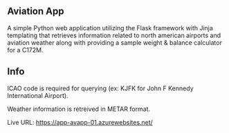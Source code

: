 Aviation App
-------------------------------
A simple Python web application utilizing the Flask framework with Jinja templating that retrieves information related to north american airports and aviation weather along with providing a sample weight & balance calculator for a C172M.

Info
-------------------------------
ICAO code is required for querying (ex: KJFK for John F Kennedy International Airport).

Weather information is retreived in METAR format.

Live URL: https://app-avapp-01.azurewebsites.net/
